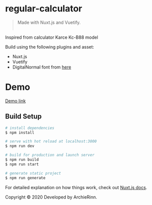 # regular-calculator

> Made with Nuxt.js and Vuetify. <br /> <br />

Inspired from calculator Karce Kc-B88 model

Build using the following plugins and asset:

- Nuxt.js
- Vuetify
- DigitalNormal font from [here](https://www.fontspace.com/digital-font-f17797)

# Demo

[Demo link](https://archierinn-calc.netlify.app)

## Build Setup

```bash
# install dependencies
$ npm install

# serve with hot reload at localhost:3000
$ npm run dev

# build for production and launch server
$ npm run build
$ npm run start

# generate static project
$ npm run generate
```

For detailed explanation on how things work, check out [Nuxt.js docs](https://nuxtjs.org).

Copyright &copy; 2020 Developed by ArchieRinn.
